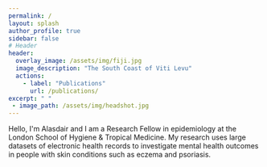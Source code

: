 ```yaml
---
permalink: /
layout: splash
author_profile: true
sidebar: false
# Header
header:
  overlay_image: /assets/img/fiji.jpg
  image_description: "The South Coast of Viti Levu"
  actions:
    - label: "Publications"
      url: /publications/
excerpt: " "
 - image_path: /assets/img/headshot.jpg
---
```

    
Hello, I'm Alasdair and I am a Research Fellow in epidemiology at the London School of Hygiene &amp; Tropical Medicine. My research uses large datasets of electronic health records to investigate mental health outcomes in people with skin conditions such as eczema and psoriasis.
